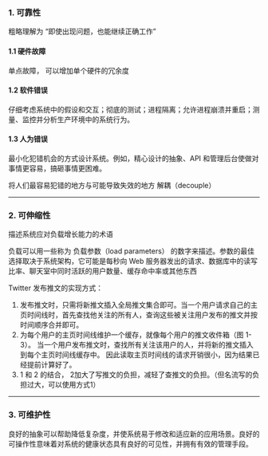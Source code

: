 ### 1. 可靠性
粗略理解为 “即使出现问题，也能继续正确工作”

#### 1.1 硬件故障
单点故障， 可以增加单个硬件的冗余度

#### 1.2 软件错误
仔细考虑系统中的假设和交互；彻底的测试；进程隔离；允许进程崩溃并重启；测量、监控并分析生产环境中的系统行为。

#### 1.3 人为错误
最小化犯错机会的方式设计系统。例如，精心设计的抽象、API 和管理后台使做对事情更容易，搞砸事情更困难。

将人们最容易犯错的地方与可能导致失效的地方 解耦（decouple）

------

### 2. 可伸缩性
描述系统应对负载增长能力的术语

负载可以用一些称为 负载参数（load parameters） 的数字来描述。参数的最佳选择取决于系统架构，它可能是每秒向 Web 服务器发出的请求、数据库中的读写比率、聊天室中同时活跃的用户数量、缓存命中率或其他东西

Twitter 发布推文的实现方式：
1. 发布推文时，只需将新推文插入全局推文集合即可。当一个用户请求自己的主页时间线时，首先查找他关注的所有人，查询这些被关注用户发布的推文并按时间顺序合并即可。
2. 为每个用户的主页时间线维护一个缓存，就像每个用户的推文收件箱（图 1-3）。 当一个用户发布推文时，查找所有关注该用户的人，并将新的推文插入到每个主页时间线缓存中。 因此读取主页时间线的请求开销很小，因为结果已经提前计算好了。
3. 1 和 2 的结合， 2加大了写推文的负担，减轻了查推文的负担。（但名流写的负担过大，可以使用方式1）

-------

### 3. 可维护性

良好的抽象可以帮助降低复杂度，并使系统易于修改和适应新的应用场景。良好的可操作性意味着对系统的健康状态具有良好的可见性，并拥有有效的管理手段。